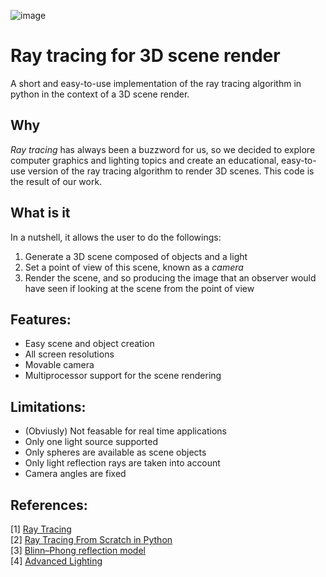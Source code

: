 ![image](https://raw.githubusercontent.com/rdgarce/ray_tracing/main/renders/6spheres_1000x1500.png)
# Ray tracing for 3D scene render
A short and easy-to-use implementation of the ray tracing algorithm in python in the context of a 3D scene render.

## Why
*Ray tracing* has always been a buzzword for us, so we decided to explore computer graphics and lighting topics and create an educational, easy-to-use version of the ray tracing algorithm to render 3D scenes. This code is the result of our work.

## What is it
In a nutshell, it allows the user to do the followings:
1. Generate a 3D scene composed of objects and a light
2. Set a point of view of this scene, known as a *camera*
3. Render the scene, and so producing the image that an observer would have seen if looking at the scene from the point of view

## Features:
- Easy scene and object creation
- All screen resolutions
- Movable camera
- Multiprocessor support for the scene rendering

## Limitations:
- (Obviusly) Not feasable for real time applications
- Only one light source supported
- Only spheres are available as scene objects
- Only light reflection rays are taken into account
- Camera angles are fixed

## References:
[1] [Ray Tracing](https://it.wikipedia.org/wiki/Ray_tracing)\
[2] [Ray Tracing From Scratch in Python](https://medium.com/swlh/ray-tracing-from-scratch-in-python-41670e6a96f9)\
[3] [Blinn–Phong reflection model](https://en.wikipedia.org/wiki/Blinn%E2%80%93Phong_reflection_model)\
[4] [Advanced Lighting](https://learnopengl.com/Advanced-Lighting/Advanced-Lighting)
